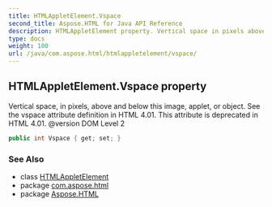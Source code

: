 ```yaml
---
title: HTMLAppletElement.Vspace
second_title: Aspose.HTML for Java API Reference
description: HTMLAppletElement property. Vertical space in pixels above and below this image applet or object. See the vspace attribute definition in HTML 4.01. This attribute is deprecated in HTML 4.01. version DOM Level 2
type: docs
weight: 100
url: /java/com.aspose.html/htmlappletelement/vspace/
---
```

## HTMLAppletElement.Vspace property

Vertical space, in pixels, above and below this image, applet, or object. See the vspace attribute definition in HTML 4.01. This attribute is deprecated in HTML 4.01. @version DOM Level 2

```java
public int Vspace { get; set; }
```

### See Also

* class [HTMLAppletElement](../)
* package [com.aspose.html](../../htmlappletelement/)
* package [Aspose.HTML](../../../)
